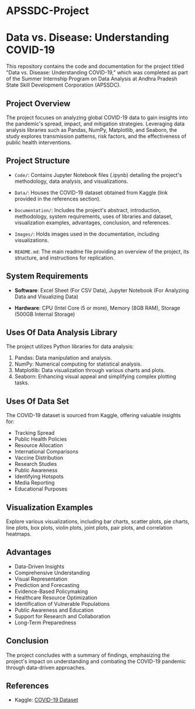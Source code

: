 # APSSDC-Project


# Data vs. Disease: Understanding COVID-19

This repository contains the code and documentation for the project titled "Data vs. Disease: Understanding COVID-19," which was completed as part of the Summer Internship Program on Data Analysis at Andhra Pradesh State Skill Development Corporation (APSSDC).

## Project Overview

The project focuses on analyzing global COVID-19 data to gain insights into the pandemic's spread, impact, and mitigation strategies. Leveraging data analysis libraries such as Pandas, NumPy, Matplotlib, and Seaborn, the study explores transmission patterns, risk factors, and the effectiveness of public health interventions.

## Project Structure

- `Code/`: Contains Jupyter Notebook files (.ipynb) detailing the project's methodology, data analysis, and visualizations.
  
- `Data/`: Houses the COVID-19 dataset obtained from Kaggle (link provided in the references section).

- `Documentation/`: Includes the project's abstract, introduction, methodology, system requirements, uses of libraries and dataset, visualization examples, advantages, conclusion, and references.

- `Images/`: Holds images used in the documentation, including visualizations.

- `README.md`: The main readme file providing an overview of the project, its structure, and instructions for replication.

## System Requirements

- **Software**: Excel Sheet (For CSV Data), Jupyter Notebook (For Analyzing Data and Visualizing Data)
  
- **Hardware**: CPU (Intel Core i5 or more), Memory (8GB RAM), Storage (500GB Internal Storage)

## Uses Of Data Analysis Library

The project utilizes Python libraries for data analysis:

1. Pandas: Data manipulation and analysis.
2. NumPy: Numerical computing for statistical analysis.
3. Matplotlib: Data visualization through various charts and plots.
4. Seaborn: Enhancing visual appeal and simplifying complex plotting tasks.

## Uses Of Data Set

The COVID-19 dataset is sourced from Kaggle, offering valuable insights for:

- Tracking Spread
- Public Health Policies
- Resource Allocation
- International Comparisons
- Vaccine Distribution
- Research Studies
- Public Awareness
- Identifying Hotspots
- Media Reporting
- Educational Purposes

## Visualization Examples

Explore various visualizations, including bar charts, scatter plots, pie charts, line plots, box plots, violin plots, joint plots, pair plots, and correlation heatmaps.

## Advantages

- Data-Driven Insights
- Comprehensive Understanding
- Visual Representation
- Prediction and Forecasting
- Evidence-Based Policymaking
- Healthcare Resource Optimization
- Identification of Vulnerable Populations
- Public Awareness and Education
- Support for Research and Collaboration
- Long-Term Preparedness

## Conclusion

The project concludes with a summary of findings, emphasizing the project's impact on understanding and combating the COVID-19 pandemic through data-driven approaches.

## References

- Kaggle: [COVID-19 Dataset](https://www.kaggle.com/datasets/whenamancodes/covid-19-coronavirus-pandemic-dataset)
